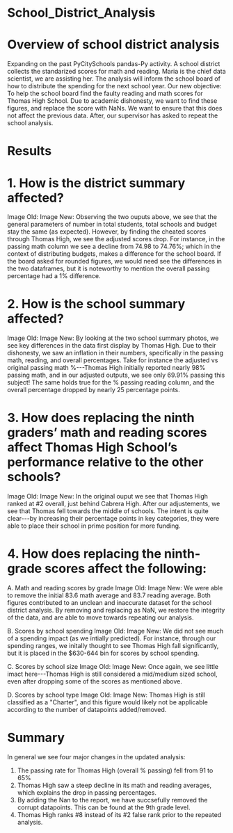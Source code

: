 # School_District_Analysis
# Overview of school district analysis 
Expanding on the past PyCitySchools pandas-Py activity. 
A school district collects the standarized scores for math and reading. Maria is the chief data scientist, we are assisting her. 
The analysis will inform the school board of how to distribute the spending for the next school year.
Our new objective: To help the school board find the faulty reading and math scores for Thomas High School. 
Due to academic dishonesty, we want to find these figures, and replace the score with NaNs. 
We want to ensure that this does not affect the previous data. After, our supervisor has asked to repeat the school analysis. 

# Results
# 1. How is the district summary affected?
Image Old: 
Image New:
Observing the two ouputs above, we see that the general parameters of number in total students, total schools and budget stay the same (as expected). However, by finding the cheated scores through Thomas High, we see the adjusted scores drop. 
For instance, in the passing math column we see a decline from 74.98 to 74.76%; which in the context of distributing budgets, makes a difference for the school board. If the board asked for rounded figures, we would need see the differences in the two dataframes, but it is noteworthy to mention the overall passing percentage had a 1% difference. 

# 2. How is the school summary affected?
Image Old: 
Image New:
By looking at the two school summary photos, we see key differences in the data first display by Thomas High. 
Due to their dishonesty, we saw an inflation in their numbers, specifically in the passing math, reading, and overall percentages. 
Take for instance the adjusted vs original passing math %---Thomas High initially reported nearly 98% passing math, and in our adjusted outputs, we see only 69.91% passing this subject! 
The same holds true for the % passing reading column, and the overall percentage dropped by nearly 25 percentage points.

# 3. How does replacing the ninth graders’ math and reading scores affect Thomas High School’s performance relative to the other schools?
Image Old: 
Image New:
In the original ouput we see that Thomas High ranked at #2 overall, just behind Cabrera High. After our adjustements, we see that Thomas fell towards the middle of schools. 
The intent is quite clear---by increasing their percentage points in key categories, they were able to place their school in prime position for more funding. 

# 4. How does replacing the ninth-grade scores affect the following:
  A. Math and reading scores by grade
    Image Old: 
    Image New:
    We were able to remove the initial 83.6 math average and 83.7 reading average. Both figures contributed to an unclean and inaccurate dataset for the school district analysis. By removing and replacing as NaN, we restore the integrity of the data, and are able to move towards repeating our analysis. 
   
  B. Scores by school spending
    Image Old: 
    Image New:
    We did not see much of a spending impact (as we intially predicted). For instance, through our spending ranges, we initally thought to see Thomas High fall significantly, but it is placed in the $630-644 bin for scores by school spending. 
    
  C. Scores by school size
    Image Old: 
    Image New:
    Once again, we see little imact here---Thomas High is still considered a mid/medium sized school, even after dropping some of the scores as mentioned above. 
    
  D. Scores by school type
    Image Old: 
    Image New:
    Thomas High is still classified as a "Charter", and this figure would likely not be applicable according to the number of datapoints added/removed. 

# Summary
In general we see four major changes in the updated analysis: 
1. The passing rate for Thomas High (overall % passing) fell from 91 to 65%
2. Thomas High saw a steep decline in its math and reading averages, which explains the drop in passing percentages. 
3. By adding the Nan to the report, we have succsefully removed the corrupt datapoints. This can be found at the 9th grade level. 
4. Thomas High ranks #8 instead of its #2 false rank prior to the repeated analysis. 
